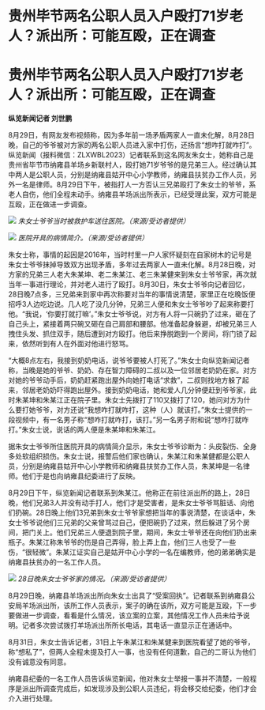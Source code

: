 # 贵州毕节两名公职人员入户殴打71岁老人？派出所：可能互殴，正在调查

# 贵州毕节两名公职人员入户殴打71岁老人？派出所：可能互殴，正在调查

**纵览新闻记者 刘世鹏**

8月29日，有网友发布视频称，因为多年前一场矛盾两家人一直未化解，8月28日晚，自己的爷爷被对方家的两名公职人员进入家中打伤，还扬言“想咋打就咋打”。纵览新闻（报料微信：ZLXWBL2023）记者联系到这名网友朱女士，她称自己是贵州省毕节市纳雍县羊场乡新联村人，殴打她71岁爷爷的是兄弟三人。经过确认其中两人是公职人员，分别是纳雍县姑开中心小学教师，纳雍县扶贫办工作人员，另外一名是律师。8月29日下午，被指打人一方否认三兄弟殴打了朱女士的爷爷，系老人自伤，他们全程未动手。纳雍县羊场派出所表示，已经受理此案，双方可能是互殴，正在做进一步调查。

![](https://inews.gtimg.com/om_bt/OtEFvXI7N8Hjb7j7XQ2PNjIu6ED9iPaRfv6wMnCHjQw70AA/1000)
_朱女士爷爷当时被救护车送往医院。（来源/受访者提供）_

![](https://inews.gtimg.com/om_bt/O_iVoZ8N6GUm2Tg6N5lnF8x8e1tcsN87D8JS-4g6zs_k0AA/1000)
_医院开具的病情简介。（来源/受访者提供）_

朱女士称，事情的起因是2016年，当时村里一户人家怀疑刻在自家树木的记号是朱女士爷爷抹掉导致双方出现矛盾，多年过去两家人一直未化解。8月28日晚，对方家的兄弟三人老大朱某坤、老二朱某江、老三朱某健来到朱女士爷爷家，再次就当年一事进行理论，并对老人进行了殴打。8月30日，朱女士爷爷向记者回忆，28日晚7点多，三兄弟来到家中再次称要对当年的事情说清楚，家里正在吃晚饭便招呼3人边吃边说。几人吃了没几分钟，兄弟三人便和朱女士爷爷吵了起来称要打他。“我说，‘你要打就打嘛’。”朱女士爷爷说，对方有人将一只碗扔了过来，砸在了自己头上，紧接着两只碗又砸在自己肩部和腰部。他准备起身躲避，却被兄弟三人拽住头发、抓住双手，随后遭到对方殴打。他后来挣脱跑到一个房间，将门锁了起来，依然听到有人在外面对他进行怒骂。

“大概8点左右，我接到奶奶电话，说爷爷要被人打死了。”朱女士向纵览新闻记者称，当晚是她的爷爷、奶奶、存在智力障碍的二叔以及一位邻居老奶奶在家。对方对她的爷爷动手后，奶奶赶紧跑出屋外向她打电话“求救”，二叔则找地方躲了起来，邻居老奶奶吓得跑出屋外。接到奶奶电话，她和爱人几分钟便赶到爷爷家，此时朱某坤和朱某江正在院子里。朱女士先拨打了110又拨打了120，她问对方为什么要打她爷爷，对方还说“我想咋打就咋打，这种（人）就该打。”朱女士提供的一段视频中，有一名男子称“想咋打就咋打，该打。”另一名男子附和说“想咋打就咋打。”朱女士说，说话的两人便是朱某坤和朱某江。

据朱女士爷爷所住医院开具的病情简介显示，朱女士爷爷诊断为：头皮裂伤、全身多处软组织损伤。朱女士说，报警后他们家也确认，朱某江和朱某健都是公职人员，分别是纳雍县姑开中心小学教师和纳雍县扶贫办工作人员，朱某坤是一名律师。他们于是也向纳雍县纪委进行了反映。

8月29日下午，纵览新闻记者联系到朱某江。他称正在前往派出所的路上，28日晚，他们兄弟3人并没有动手打人，他们才是受害者，是朱女士爷爷骂脏话、向他们扔碗。28日晚上他们3兄弟到朱女士爷爷家想把当年的事说清楚，在谈话中，朱女士爷爷说他们三兄弟的父亲曾骂过自己，便把碗扔了过来，然后躲进了另个房间，把门关上。他们兄弟三人便退到院子里，期间，朱女士爷爷还在向他们扔出来瓶子。朱某江称朱爷爷的伤是自己弄得，脸上弄上血，他们三人也受了一些伤，“很轻微”。朱某江证实自己是姑开中心小学的一名在编教师，他的弟弟确实是纳雍县扶贫办的一名工作人员。

![](https://inews.gtimg.com/om_bt/O9VXuVRQOoiKs5RbNTjsybJKQC8pxPWAqK257ISCGZq4sAA/1000)
_28日晚朱女士爷爷家的情况。（来源/受访者提供）_

8月29日晚，纳雍县羊场派出所向朱女士出具了“受案回执”。记者联系到纳雍县公安局羊场派出所，该所工作人员表示，案子的确在该所，双方可能是互殴，下一步要做进一步调查，看看是什么情况，该立案的立案，其他情况工作人员未给予说明。记者多次尝试拨打羊场派出所所长电话，其电话一直显示正在通话中。

8月31日，朱女士告诉记者，31日上午朱某江和朱某健来到医院看望了她的爷爷，称“想私了”，但两人全程未提及打人一事，也没有任何道歉，自己的二哥认为他们没有诚意没有同意。

纳雍县纪委的一名工作人员告诉纵览新闻，他对朱女士举报一事并不清楚，一般程序是派出所调查完成后，如发现涉及到公职人员违纪，将会移交给纪委，他们才会介入进行处理。

